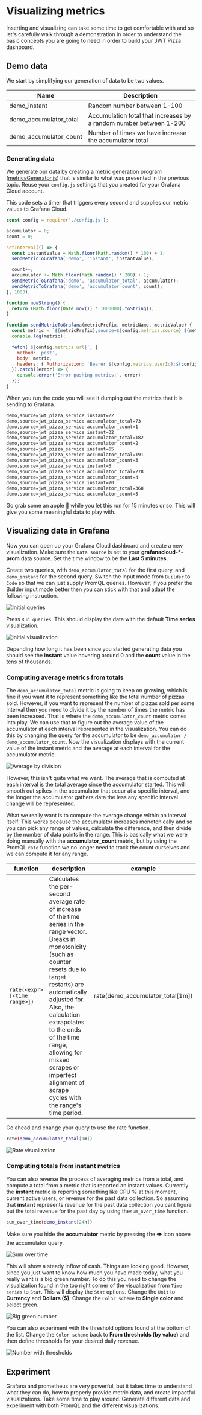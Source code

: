 # Visualizing metrics

Inserting and visualizing can take some time to get comfortable with and so let's carefully walk through a demonstration in order to understand the basic concepts you are going to need in order to build your JWT Pizza dashboard.

## Demo data

We start by simplifying our generation of data to be two values.

| Name                   | Description                                                        |
| ---------------------- | ------------------------------------------------------------------ |
| demo_instant           | Random number between 1-100                                        |
| demo_accumulator_total | Accumulation total that increases by a random number between 1-200 |
| demo_accumulator_count | Number of times we have increase the accumulator total             |

### Generating data

We generate our data by creating a metric generation program ([metricsGenerator.js](visualizingMetricsExample/metricsGenerator.js)) that is similar to what was presented in the previous topic. Reuse your `config.js` settings that you created for your Grafana Cloud account.

This code sets a timer that triggers every second and supplies our metric values to Grafana Cloud.

```js
const config = require('./config.js');

accumulator = 0;
count = 0;

setInterval(() => {
  const instantValue = Math.floor(Math.random() * 100) + 1;
  sendMetricToGrafana('demo', 'instant', instantValue);

  count++;
  accumulator += Math.floor(Math.random() * 200) + 1;
  sendMetricToGrafana('demo', 'accumulator_total', accumulator);
  sendMetricToGrafana('demo', 'accumulator_count', count);
}, 1000);

function nowString() {
  return (Math.floor(Date.now()) * 1000000).toString();
}

function sendMetricToGrafana(metricPrefix, metricName, metricValue) {
  const metric = `${metricPrefix},source=${config.metrics.source} ${metricName}=${metricValue} ${nowString()}`;
  console.log(metric);

  fetch(`${config.metrics.url}`, {
    method: 'post',
    body: metric,
    headers: { Authorization: `Bearer ${config.metrics.userId}:${config.metrics.apiKey}` },
  }).catch((error) => {
    console.error('Error pushing metrics:', error);
  });
}
```

When you run the code you will see it dumping out the metrics that it is sending to Grafana.

```sh
demo,source=jwt_pizza_service instant=22
demo,source=jwt_pizza_service accumulator_total=73
demo,source=jwt_pizza_service accumulator_count=1
demo,source=jwt_pizza_service instant=32
demo,source=jwt_pizza_service accumulator_total=182
demo,source=jwt_pizza_service accumulator_count=2
demo,source=jwt_pizza_service instant=65
demo,source=jwt_pizza_service accumulator_total=191
demo,source=jwt_pizza_service accumulator_count=3
demo,source=jwt_pizza_service instant=3
demo,source=jwt_pizza_service accumulator_total=278
demo,source=jwt_pizza_service accumulator_count=4
demo,source=jwt_pizza_service instant=70
demo,source=jwt_pizza_service accumulator_total=368
demo,source=jwt_pizza_service accumulator_count=5
```

Go grab some an apple 🍏 while you let this run for 15 minutes or so. This will give you some meaningful data to play with.

## Visualizing data in Grafana

Now you can open up your Grafana Cloud dashboard and create a new visualization. Make sure the `Data source` is set to your **grafanacloud-\*-prom** data source. Set the time window to be the **Last 5 minutes**.

Create two queries, with `demo_accumulator_total` for the first query, and `demo_instant` for the second query. Switch the input mode from `Builder` to `Code` so that we can just supply PromQL queries. However, if you prefer the Builder input mode better then you can stick with that and adapt the following instruction.

![Initial queries](initalQueries.png)

Press `Run queries`. This should display the data with the default **Time series** visualization.

![Initial visualization](initalVisualization.png)

Depending how long it has been since you started generating data you should see the **instant** value hovering around 0 and the **count** value in the tens of thousands.

### Computing average metrics from totals

The `demo_accumulator_total` metric is going to keep on growing, which is fine if you want it to represent something like the total number of pizzas sold. However, if you want to represent the number of pizzas sold per some interval then you need to divide it by the number of times the metric has been increased. That is where the `demo_accumulator_count` metric comes into play. We can use that to figure out the average value of the accumulator at each interval represented in the visualization. You can do this by changing the query for the accumulator to be `demo_accumulator / demo_accumulator_count`. Now the visualization displays with the current value of the instant metric and the average at each interval for the accumulator metric.

![Average by division](averageByDivision.png)

However, this isn't quite what we want. The average that is computed at each interval is the total average since the accumulator started. This will smooth out spikes in the accumulator that occur at a specific interval, and the longer the accumulator gathers data the less any specific interval change will be represented.

What we really want is to compute the average change within an interval itself. This works because the accumulator increases monotonically and so you can pick any range of values, calculate the difference, and then divide by the number of data points in the range. This is basically what we were doing manually with the **accumulator_count** metric, but by using the PromQL `rate` function we no longer need to track the count ourselves and we can compute it for any range.

| function                     | description                                                                                                                                                                                                                                                                                                                                                           | example                          |
| ---------------------------- | --------------------------------------------------------------------------------------------------------------------------------------------------------------------------------------------------------------------------------------------------------------------------------------------------------------------------------------------------------------------- | -------------------------------- |
| `rate(<expr>[<time range>])` | Calculates the per-second average rate of increase of the time series in the range vector. Breaks in monotonicity (such as counter resets due to target restarts) are automatically adjusted for. Also, the calculation extrapolates to the ends of the time range, allowing for missed scrapes or imperfect alignment of scrape cycles with the range's time period. | rate(demo_accumulator_total[1m]) |

Go ahead and change your query to use the rate function.

```sh
rate(demo_accumulator_total[1m])
```

![Rate visualization](rateVisualization.png)

### Computing totals from instant metrics

You can also reverse the process of averaging metrics from a total, and compute a total from a metric that is reported an instant values. Currently the **instant** metric is reporting something like CPU % at this moment, current active users, or revenue for the past data collection. So assuming that **instant** represents revenue for the past data collection you cant figure out the total revenue for the past day by using the`sum_over_time` function.

```sh
sum_over_time(demo_instant[24h])
```

Make sure you hide the **accumulator** metric by pressing the 👁️ icon above the accumulator query.

![Sum over time](sumOverTime.png)

This will show a steady inflow of cash. Things are looking good. However, since you just want to know how much you have made today, what you really want is a big green number. To do this you need to change the visualization found in the top right corner of the visualization from `Time series` to `Stat`. This will display the `Stat` options. Change the `Unit` to **Currency** and **Dollars ($)**. Change the `Color scheme` to **Single color** and select green.

![Big green number](bigGreenNumber.png)

You can also experiment with the threshold options found at the bottom of the list. Change the `Color scheme` back to **From thresholds (by value)** and then define thresholds for your desired daily revenue.

![Number with thresholds](numberWithThresholds.png)

## Experiment

Grafana and prometheus are very powerful, but it takes time to understand what they can do, how to properly provide metric data, and create impactful visualizations. Take some time to play around. Generate different data and experiment with both PromQL and the different visualizations.
